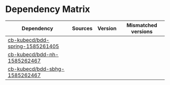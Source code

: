 # Dependency Matrix

Dependency | Sources | Version | Mismatched versions
---------- | ------- | ------- | -------------------
[cb-kubecd/bdd-spring-1585261405](https://github.com/cb-kubecd/bdd-spring-1585261405.git) |  | []() | 
[cb-kubecd/bdd-nh-1585262467](https://github.com/cb-kubecd/bdd-nh-1585262467.git) |  | []() | 
[cb-kubecd/bdd-sbhg-1585262467](https://github.com/cb-kubecd/bdd-sbhg-1585262467.git) |  | []() | 
